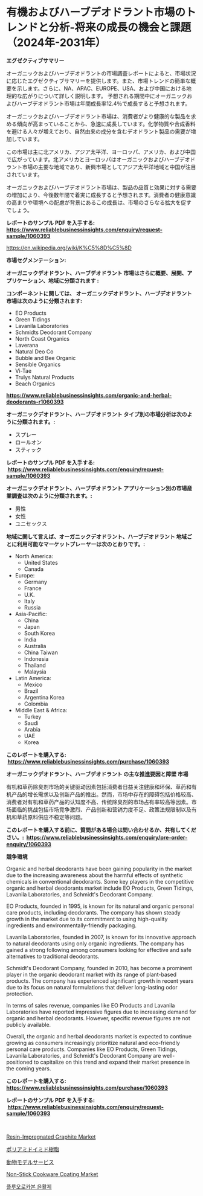 <p><h1>有機およびハーブデオドラント市場のトレンドと分析-将来の成長の機会と課題（2024年-2031年）</h1></p><p><strong>エグゼクティブサマリー</strong></p>
<p><p>オーガニックおよびハーブデオドラントの市場調査レポートによると、市場状況に応じたエグゼクティブサマリーを提供します。また、市場トレンドの簡単な概要を示します。さらに、NA、APAC、EUROPE、USA、および中国における地理的な広がりについて詳しく説明します。 予想される期間中にオーガニックおよびハーブデオドラント市場は年間成長率12.4％で成長すると予想されます。</p><p>オーガニックおよびハーブデオドラント市場は、消費者がより健康的な製品を求める傾向が高まっていることから、急速に成長しています。化学物質や合成香料を避ける人々が増えており、自然由来の成分を含むデオドラント製品の需要が増加しています。</p><p>この市場は主に北アメリカ、アジア太平洋、ヨーロッパ、アメリカ、および中国で広がっています。北アメリカとヨーロッパはオーガニックおよびハーブデオドラント市場の主要な地域であり、新興市場としてアジア太平洋地域と中国が注目されています。</p><p>オーガニックおよびハーブデオドラント市場は、製品の品質と効果に対する需要の増加により、今後数年間で着実に成長すると予想されます。消費者の健康意識の高まりや環境への配慮が背景にあるこの成長は、市場のさらなる拡大を促すでしょう。</p></p>
<p><strong>レポートのサンプル PDF を入手する: <a href="https://www.reliablebusinessinsights.com/enquiry/request-sample/1060393">https://www.reliablebusinessinsights.com/enquiry/request-sample/1060393</a></strong></p>
<p><a href="https://en.wikipedia.org/wiki/K%C5%8D%C5%8D">https://en.wikipedia.org/wiki/K%C5%8D%C5%8D</a></p>
<p><strong>市場セグメンテーション:</strong></p>
<p><strong> オーガニックデオドラント、ハーブデオドラント 市場はさらに概要、展開、アプリケーション、地域に分類されます :</strong></p>
<p><strong>コンポーネントに関しては、 オーガニックデオドラント、ハーブデオドラント 市場は次のように分類されます: &nbsp;</strong></p>
<p><ul><li>EO Products</li><li>Green Tidings</li><li>Lavanila Laboratories</li><li>Schmidts Deodorant Company</li><li>North Coast Organics</li><li>Laverana</li><li>Natural Deo Co</li><li>Bubble and Bee Organic</li><li>Sensible Organics</li><li>Vi-Tae</li><li>Trulys Natural Products</li><li>Beach Organics</li></ul></p>
<p><strong><a href="https://www.reliablebusinessinsights.com/organic-and-herbal-deodorants-r1060393">https://www.reliablebusinessinsights.com/organic-and-herbal-deodorants-r1060393</a></strong></p>
<p><strong> オーガニックデオドラント、ハーブデオドラント タイプ別の市場分析は次のように分類されます。:</strong></p>
<p><ul><li>スプレー</li><li>ロールオン</li><li>スティック</li></ul></p>
<p><strong>レポートのサンプル PDF を入手する: &nbsp;<a href="https://www.reliablebusinessinsights.com/enquiry/request-sample/1060393">https://www.reliablebusinessinsights.com/enquiry/request-sample/1060393</a></strong></p>
<p><strong> オーガニックデオドラント、ハーブデオドラント アプリケーション別の市場産業調査は次のように分類されます。:</strong></p>
<p><ul><li>男性</li><li>女性</li><li>ユニセックス</li></ul></p>
<p><strong>地域に関して言えば、オーガニックデオドラント、ハーブデオドラント 地域ごとに利用可能なマーケットプレーヤーは次のとおりです。:</strong></p>
<p><ul>
    <li>
        North America:
        <ul>
            <li>United States</li>
            <li>Canada</li>
        </ul>
    </li>
    <li>
        Europe:
        <ul>
            <li>Germany</li>
            <li>France</li>
            <li>U.K.</li>
            <li>Italy</li>
            <li>Russia</li>
        </ul>
    </li>
    <li>
        Asia-Pacific:
        <ul>
            <li>China</li>
            <li>Japan</li>
            <li>South Korea</li>
            <li>India</li>
            <li>Australia</li>
            <li>China Taiwan</li>
            <li>Indonesia</li>
            <li>Thailand</li>
            <li>Malaysia</li>
        </ul>
    </li>
    <li>
        Latin America:
        <ul>
            <li>Mexico</li>
            <li>Brazil</li>
            <li>Argentina Korea</li>
            <li>Colombia</li>
        </ul>
    </li>
    <li>
        Middle East & Africa:
        <ul>
            <li>Turkey</li>
            <li>Saudi</li>
            <li>Arabia</li>
            <li>UAE</li>
            <li>Korea</li>
        </ul>
    </li>
    </ul></p>
<p><strong>このレポートを購入する: &nbsp;<a href="https://www.reliablebusinessinsights.com/purchase/1060393">https://www.reliablebusinessinsights.com/purchase/1060393</a></strong></p>
<p><strong>オーガニックデオドラント、ハーブデオドラント の主な推進要因と障壁 市場</strong></p>
<p><p>有机和草药除臭剂市场的关键驱动因素包括消费者日益关注健康和环保、草药和有机产品的增长需求以及创新产品的推出。然而，市场中存在的障碍包括价格较高、消费者对有机和草药产品的认知度不高、传统除臭剂的市场占有率较高等因素。市场面临的挑战包括市场竞争激烈、产品创新和营销力度不足、政策法规限制以及有机和草药原料供应不稳定等问题。</p></p>
<p><strong>このレポートを購入する前に、質問がある場合は問い合わせるか、共有してください。:&nbsp; <a href="https://www.reliablebusinessinsights.com/enquiry/pre-order-enquiry/1060393">https://www.reliablebusinessinsights.com/enquiry/pre-order-enquiry/1060393</a></strong></p>
<p><strong>競争環境</strong></p>
<p><p>Organic and herbal deodorants have been gaining popularity in the market due to the increasing awareness about the harmful effects of synthetic chemicals in conventional deodorants. Some key players in the competitive organic and herbal deodorants market include EO Products, Green Tidings, Lavanila Laboratories, and Schmidt's Deodorant Company.</p><p>EO Products, founded in 1995, is known for its natural and organic personal care products, including deodorants. The company has shown steady growth in the market due to its commitment to using high-quality ingredients and environmentally-friendly packaging.</p><p>Lavanila Laboratories, founded in 2007, is known for its innovative approach to natural deodorants using only organic ingredients. The company has gained a strong following among consumers looking for effective and safe alternatives to traditional deodorants.</p><p>Schmidt's Deodorant Company, founded in 2010, has become a prominent player in the organic deodorant market with its range of plant-based products. The company has experienced significant growth in recent years due to its focus on natural formulations that deliver long-lasting odor protection.</p><p>In terms of sales revenue, companies like EO Products and Lavanila Laboratories have reported impressive figures due to increasing demand for organic and herbal deodorants. However, specific revenue figures are not publicly available.</p><p>Overall, the organic and herbal deodorants market is expected to continue growing as consumers increasingly prioritize natural and eco-friendly personal care products. Companies like EO Products, Green Tidings, Lavanila Laboratories, and Schmidt's Deodorant Company are well-positioned to capitalize on this trend and expand their market presence in the coming years.</p></p>
<p><strong>このレポートを購入する: &nbsp; <a href="https://www.reliablebusinessinsights.com/purchase/1060393">https://www.reliablebusinessinsights.com/purchase/1060393</a></strong></p>
<p><strong>レポートのサンプル PDF を入手する: &nbsp;<a href="https://www.reliablebusinessinsights.com/enquiry/request-sample/1060393">https://www.reliablebusinessinsights.com/enquiry/request-sample/1060393</a></strong><strong></strong></p>
<p>&nbsp;</p>
<p><p><a href="https://github.com/sahltyb2/Market-Research-Report-List-1/blob/main/resin-impregnated-graphite-market.md">Resin-Impregnated Graphite Market</a></p><p><a href="https://github.com/roulaayoub-saad/Market-Research-Report-List-1/blob/main/7620421138197.md">ポリアミドイミド樹脂</a></p><p><a href="https://github.com/zjkmgcs938405/Market-Research-Report-List-2/blob/main/5521001138196.md">動物モデルサービス</a></p><p><a href="https://github.com/jhonangga41/Market-Research-Report-List-1/blob/main/non-stick-cookware-coating-market.md">Non-Stick Cookware Coating Market</a></p><p><a href="https://github.com/hzumrdvas204296/Market-Research-Report-List-2/blob/main/5821708144245.md">플루오로카본 윤활제</a></p></p>